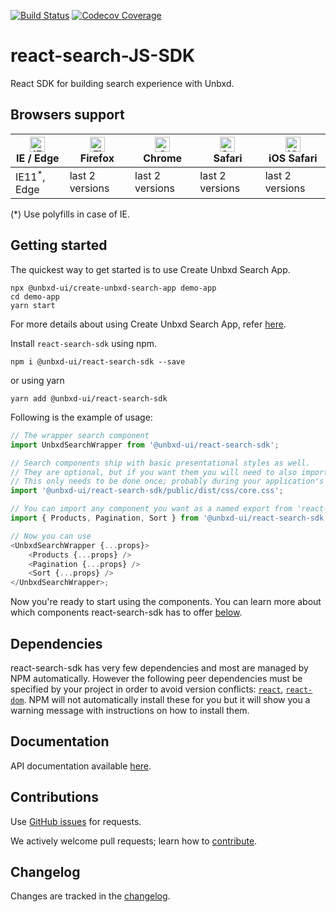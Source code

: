 [![Build Status](https://travis-ci.com/unbxd/react-search-JS-SDK.svg?branch=alpha)](https://travis-ci.com/unbxd/react-search-JS-SDK)
[![Codecov Coverage](https://img.shields.io/codecov/c/github/unbxd/react-search-JS-SDK/alpha/coverage.svg?style=flat-square)](https://codecov.io/gh/unbxd/react-search-JS-SDK/)
# react-search-JS-SDK

React SDK for building search experience with Unbxd.

## Browsers support

| [<img src="https://raw.githubusercontent.com/alrra/browser-logos/master/src/edge/edge_48x48.png" alt="IE / Edge" width="24px" height="24px" />](http://godban.github.io/browsers-support-badges/)<br/>IE / Edge | [<img src="https://raw.githubusercontent.com/alrra/browser-logos/master/src/firefox/firefox_48x48.png" alt="Firefox" width="24px" height="24px" />](http://godban.github.io/browsers-support-badges/)<br/>Firefox | [<img src="https://raw.githubusercontent.com/alrra/browser-logos/master/src/chrome/chrome_48x48.png" alt="Chrome" width="24px" height="24px" />](http://godban.github.io/browsers-support-badges/)<br/>Chrome | [<img src="https://raw.githubusercontent.com/alrra/browser-logos/master/src/safari/safari_48x48.png" alt="Safari" width="24px" height="24px" />](http://godban.github.io/browsers-support-badges/)<br/>Safari | [<img src="https://raw.githubusercontent.com/alrra/browser-logos/master/src/safari-ios/safari-ios_48x48.png" alt="iOS Safari" width="24px" height="24px" />](http://godban.github.io/browsers-support-badges/)<br/>iOS Safari |
| --------- | --------- | --------- | --------- | --------- |
| IE11<sup>*</sup>, Edge| last 2 versions| last 2 versions| last 2 versions| last 2 versions


(*) Use polyfills in case of IE. 




## Getting started

The quickest way to get started is to use Create Unbxd Search App.

```shell
npx @unbxd-ui/create-unbxd-search-app demo-app
cd demo-app
yarn start
```

For more details about using Create Unbxd Search App, refer [here](https://github.com/unbxd/create-unbxd-search-app/).

Install `react-search-sdk` using npm.

```shell
npm i @unbxd-ui/react-search-sdk --save
```

or using yarn

```shell
yarn add @unbxd-ui/react-search-sdk
```

Following is the example of usage:

```js
// The wrapper search component
import UnbxdSearchWrapper from '@unbxd-ui/react-search-sdk';

// Search components ship with basic presentational styles as well.
// They are optional, but if you want them you will need to also import the CSS file.
// This only needs to be done once; probably during your application's bootstrapping process.
import '@unbxd-ui/react-search-sdk/public/dist/css/core.css';

// You can import any component you want as a named export from 'react-search-sdk'
import { Products, Pagination, Sort } from '@unbxd-ui/react-search-sdk';

// Now you can use
<UnbxdSearchWrapper {...props}>
    <Products {...props} />
    <Pagination {...props} />
    <Sort {...props} />
</UnbxdSearchWrapper>;
```

Now you're ready to start using the components.
You can learn more about which components react-search-sdk has to offer [below](#documentation).

## Dependencies

react-search-sdk has very few dependencies and most are managed by NPM automatically.
However the following peer dependencies must be specified by your project in order to avoid version conflicts:
[`react`](https://www.npmjs.com/package/react),
[`react-dom`](https://www.npmjs.com/package/react-dom).
NPM will not automatically install these for you but it will show you a warning message with instructions on how to install them.

## Documentation

API documentation available [here](https://unbxd.github.io/react-search-JS-SDK/).

## Contributions

Use [GitHub issues](https://github.com/unbxd/react-search-JS-SDK/issues) for requests.

We actively welcome pull requests; learn how to [contribute](https://github.com/unbxd/react-search-JS-SDK/blob/master/CONTRIBUTING.md).

## Changelog

Changes are tracked in the [changelog](https://github.com/unbxd/react-search-JS-SDK/blob/master/CHANGELOG.md).
